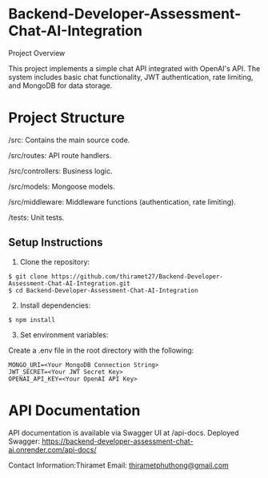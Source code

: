 # Backend-Developer-Assessment-Chat-AI-Integration

Project Overview

This project implements a simple chat API integrated with OpenAI's API. The system includes basic chat functionality, JWT authentication, rate limiting, and MongoDB for data storage.

# Project Structure

/src: Contains the main source code.

/src/routes: API route handlers.

/src/controllers: Business logic.

/src/models: Mongoose models.

/src/middleware: Middleware functions (authentication, rate limiting).

/tests: Unit tests.

## Setup Instructions
1. Clone the repository:
```
$ git clone https://github.com/thiramet27/Backend-Developer-Assessment-Chat-AI-Integration.git
$ cd Backend-Developer-Assessment-Chat-AI-Integration
```
2. Install dependencies:
```
$ npm install
```
3. Set environment variables:

Create a .env file in the root directory with the following:
```
MONGO_URI=<Your MongoDB Connection String>
JWT_SECRET=<Your JWT Secret Key>
OPENAI_API_KEY=<Your OpenAI API Key>
```
# API Documentation
API documentation is available via Swagger UI at /api-docs.
Deployed Swagger: https://backend-developer-assessment-chat-ai.onrender.com/api-docs/

Contact Information:Thiramet
Email: thirametphuthong@gmail.com
